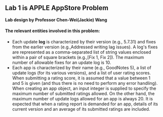 ## Lab 1 is APPLE AppStore Problem
**Lab design by Professor Chen-Wei(Jackie) Wang**

#### **The relevant entities involved in this problem:**
- Each update **log** is characterized by their version (e.g., 5.7.31) and fixes from the earlier version (e.g.,Addressed writing lag issues). A log's fixes are represented as a comma-separated list of string values enclosed within a pair of square brackets (e.g.,[Fix 1, Fix 2]). The maximum number of allowable fixes for an update log is 10.
- Each app is characterized by their name (e.g., GoodNotes 5), a list of update logs (for its various versions), and a list of user rating scores. When submitting a rating score, it is assumed that a value between 1 and 5 is given (and thus there is no need to perform any error handling). When creating an app object, an input integer is supplied to specify the maximum number of submitted ratings allowed. On the other hand, the maximum number of update logs allowed for an app is always 20. It is expected that when a rating report is demanded for an app, details of its current version and an average of its submitted ratings are included.
